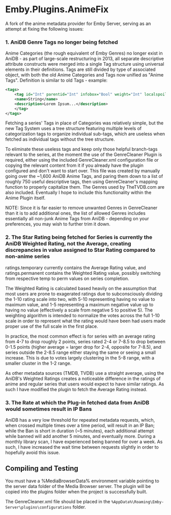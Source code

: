 Emby.Plugins.AnimeFix
=====================

A fork of the anime metadata provider for Emby Server, serving as an attempt at fixing the following issues:


### 1. AniDB Genre Tags no longer being fetched

 Anime Categories (the rough equivalent of Emby Genres) no longer exist in AniDB - as part of large-scale restructuring in 2013, all separate descriptive attribute constructs were merged into a single Tag structure using universal elements in their definitions. Tags are still divided by type of associated object, with both the old Anime Categories and Tags now unified as "Anime Tags". Definition is similar to old Tags - example:

```xml
<tags>
    <tag id="Int" parentid="Int" infobox="Bool" weight="Int" localspoiler="Bool" globalspoiler="Bool" verified="Bool" update="YYYY-MM-DD">
    <name>String</name>
    <description>Lorem Ipsum...</description>
    </tag>
</tags>
```

Fetching a series' Tags in place of Categories was relatively simple, but the new Tag System uses a tree structure featuring multiple levels of categorization tags to organize individual sub-tags, which are useless when fetched as individual tags without the tree structure. 

To eliminate these useless tags and keep only those helpful branch-tags relevant to the series, at the moment the use of the GenreCleaner Plugin is required, either using the included GenreCleaner.xml configuration file or copying the relevant content from it if you already have the plugin configured and don't want to start over. This file was created by manually going over the ~1,600 AniDB Anime Tags, and paring them down to a list of roughly 750 useful descriptive tags, then using GenreCleaner's mapping function to properly capitalize them. The Genres used by TheTVDB.com are also included. Eventually I hope to include this functionality within the Anime Plugin itself.

NOTE: Since it is far easier to remove unwanted Genres in GenreCleaner than it is to add additional ones, the list of allowed Genres includes essentially all non-junk Anime Tags from AniDB - depending on your preferences, you may wish to further trim it down.


### 2. The Star Rating being fetched for Series is currently the AniDB Weighted Rating, not the Average, creating discrepancies in value assigned to Star Rating compared to non-anime series

ratings.temporary currently contains the Average Rating value, and ratings.permanent contains the Weighted Rating value, possibly switching from respective temp to perm values on series completion.

The Weighted Rating is calculated based heavily on the assumption that most users are prone to exagerated ratings due to subconsciously dividing the 1-10 rating scale into two, with 5-10 representing having no value to maximum value, and 1-5 representing a maximum negative value up to having no value (effectively a scale from negative 5 to positive 5). The weighting algorithm is intended to normalize the votes across the full 1-10 scale in order to represent what the rating would have been had users made proper use of the full scale in the first place. 

In practice, the most common effect is for series with an average rating from 4-7 to drop roughly 2 points, series rated 2-4 or 7-8.5 to drop between 0-1.5 points (higher average = larger drop for 2-4, opposite for 7-8.5), and series outside the 2-8.5 range either staying the same or seeing a small increase. This is due to votes largely clustering in the 5-8 range, with a smaller cluster in the 1-2 range.

As other metadata sources (TMDB, TVDB) use a straight average, using the AniDB's Weighted Ratings creates a noticeable difference in the ratings of anime and regular series that users would expect to have similar ratings. As such I have modified the plugin to fetch the Average Rating instead.


### 3. The Rate at which the Plug-in fetched data from AniDB would sometimes result in IP Bans

AniDB has a very low threshold for repeated metadata requests, which, when crossed multiple times over a time period, will result in an IP Ban; while the Ban is short in duration (~5 minutes), each additional attempt while banned will add another 5 minutes, and eventually more. During a monthly library scan, I have experienced being banned for over a week. As such, I have increased the wait time between requests slightly in order to hopefully avoid this issue.



## Compiling and Testing

You must have a %MediaBrowserData% environment variable pointing to the server data folder of the Media Browser server. The plugin will be copied into the plugins folder when the project is successfully built.

The GenreCleaner.xml file should be placed in the `%AppData%\Roaming\Emby-Server\plugins\configurations` folder.

